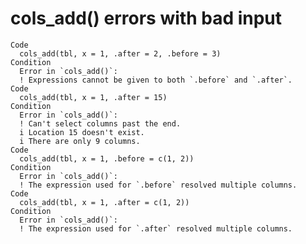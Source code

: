 # cols_add() errors with bad input

    Code
      cols_add(tbl, x = 1, .after = 2, .before = 3)
    Condition
      Error in `cols_add()`:
      ! Expressions cannot be given to both `.before` and `.after`.
    Code
      cols_add(tbl, x = 1, .after = 15)
    Condition
      Error in `cols_add()`:
      ! Can't select columns past the end.
      i Location 15 doesn't exist.
      i There are only 9 columns.
    Code
      cols_add(tbl, x = 1, .before = c(1, 2))
    Condition
      Error in `cols_add()`:
      ! The expression used for `.before` resolved multiple columns.
    Code
      cols_add(tbl, x = 1, .after = c(1, 2))
    Condition
      Error in `cols_add()`:
      ! The expression used for `.after` resolved multiple columns.

